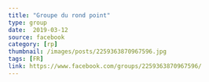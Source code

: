 ```yaml
---
title: "Groupe du rond point"
type: group
date:  2019-03-12
source: facebook
category: [rp]
thumbnail: /images/posts/2259363870967596.jpg
tags: [FR]
link: https://www.facebook.com/groups/2259363870967596/
---
```

